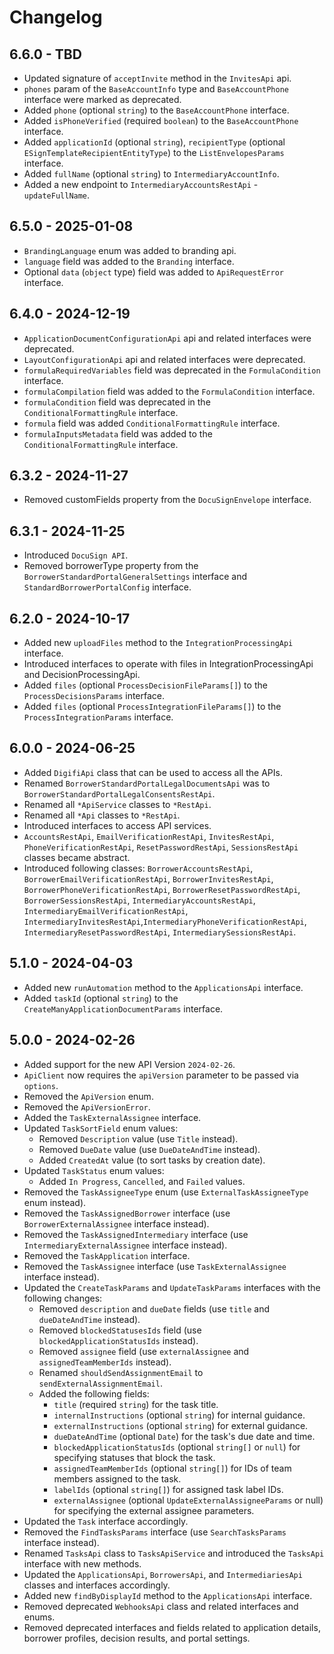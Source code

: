 # Changelog

## 6.6.0 - TBD
* Updated signature of `acceptInvite` method in the `InvitesApi` api.
* `phones` param of the `BaseAccountInfo` type and `BaseAccountPhone` interface were marked as deprecated.
* Added `phone` (optional `string`) to the `BaseAccountPhone` interface.
* Added `isPhoneVerified` (required `boolean`) to the `BaseAccountPhone` interface.
* Added `applicationId` (optional `string`), `recipientType` (optional `ESignTemplateRecipientEntityType`) to the `ListEnvelopesParams` interface.
* Added `fullName` (optional `string`) to `IntermediaryAccountInfo`.
* Added a new endpoint to `IntermediaryAccountsRestApi` - `updateFullName`.

## 6.5.0 - 2025-01-08
* `BrandingLanguage` enum was added to branding api.
* `language` field was added to the `Branding` interface.
* Optional `data` (`object` type) field was added to `ApiRequestError` interface.

## 6.4.0 - 2024-12-19
* `ApplicationDocumentConfigurationApi` api and related interfaces were deprecated.
* `LayoutConfigurationApi` api and related interfaces were deprecated.
* `formulaRequiredVariables` field was deprecated in the `FormulaCondition` interface.
* `formulaCompilation` field was added to the `FormulaCondition` interface.
* `formulaCondition` field was deprecated in the `ConditionalFormattingRule` interface.
* `formula` field was added `ConditionalFormattingRule` interface.
* `formulaInputsMetadata` field was added to the `ConditionalFormattingRule` interface.

## 6.3.2 - 2024-11-27
* Removed customFields property from the `DocuSignEnvelope` interface.

## 6.3.1 - 2024-11-25
* Introduced `DocuSign API`.
* Removed borrowerType property from the `BorrowerStandardPortalGeneralSettings` interface and `StandardBorrowerPortalConfig` interface.

## 6.2.0 - 2024-10-17
* Added new `uploadFiles` method to the `IntegrationProcessingApi` interface.
* Introduced interfaces to operate with files in IntegrationProcessingApi and DecisionProcessingApi.
* Added `files` (optional `ProcessDecisionFileParams[]`) to the `ProcessDecisionsParams` interface.
* Added `files` (optional `ProcessIntegrationFileParams[]`) to the `ProcessIntegrationParams` interface.

## 6.0.0 - 2024-06-25
* Added `DigifiApi` class that can be used to access all the APIs.
* Renamed `BorrowerStandardPortalLegalDocumentsApi` was to `BorrowerStandardPortalLegalConsentsRestApi`.
* Renamed all `*ApiService` classes to `*RestApi`.
* Renamed all `*Api` classes to `*RestApi`.
* Introduced interfaces to access API services.
* `AccountsRestApi`, `EmailVerificationRestApi`, `InvitesRestApi`, `PhoneVerificationRestApi`,
  `ResetPasswordRestApi`, `SessionsRestApi` classes became abstract.
* Introduced following classes: `BorrowerAccountsRestApi`, `BorrowerEmailVerificationRestApi`,
  `BorrowerInvitesRestApi`, `BorrowerPhoneVerificationRestApi`, `BorrowerResetPasswordRestApi`,
  `BorrowerSessionsRestApi`, `IntermediaryAccountsRestApi`, `IntermediaryEmailVerificationRestApi`,
  `IntermediaryInvitesRestApi`,`IntermediaryPhoneVerificationRestApi`, `IntermediaryResetPasswordRestApi`,
  `IntermediarySessionsRestApi`.

## 5.1.0 - 2024-04-03
* Added new `runAutomation` method to the `ApplicationsApi` interface.
* Added `taskId` (optional `string`) to the `CreateManyApplicationDocumentParams` interface.

## 5.0.0 - 2024-02-26
* Added support for the new API Version `2024-02-26`.
* `ApiClient` now requires the `apiVersion` parameter to be passed via `options`.
* Removed the `ApiVersion` enum.
* Removed the `ApiVersionError`.
* Added the `TaskExternalAssignee` interface.
* Updated `TaskSortField` enum values:
  * Removed `Description` value (use `Title` instead).
  * Removed `DueDate` value (use `DueDateAndTime` instead).
  * Added `CreatedAt` value (to sort tasks by creation date).
* Updated `TaskStatus` enum values:
  * Added `In Progress`, `Cancelled`, and `Failed` values.
* Removed the `TaskAssigneeType` enum (use `ExternalTaskAssigneeType` enum instead).
* Removed the `TaskAssignedBorrower` interface (use `BorrowerExternalAssignee` interface instead).
* Removed the `TaskAssignedIntermediary` interface (use `IntermediaryExternalAssignee` interface instead).
* Removed the `TaskApplication` interface.
* Removed the `TaskAssignee` interface (use `TaskExternalAssignee` interface instead).
* Updated the `CreateTaskParams` and `UpdateTaskParams` interfaces with the following changes:
  * Removed `description` and `dueDate` fields (use `title` and `dueDateAndTime` instead).
  * Removed `blockedStatusesIds` field (use `blockedApplicationStatusIds` instead).
  * Removed `assignee` field (use `externalAssignee` and `assignedTeamMemberIds` instead).
  * Renamed `shouldSendAssignmentEmail` to `sendExternalAssignmentEmail`.
  * Added the following fields:
    * `title` (required `string`) for the task title.
    * `internalInstructions` (optional `string`) for internal guidance.
    * `externalInstructions` (optional `string`) for external guidance.
    * `dueDateAndTime` (optional `Date`) for the task's due date and time.
    * `blockedApplicationStatusIds` (optional `string[]` or `null`) for specifying statuses that block the task.
    * `assignedTeamMemberIds` (optional `string[]`) for IDs of team members assigned to the task.
    * `labelIds` (optional `string[]`) for assigned task label IDs.
    * `externalAssignee` (optional `UpdateExternalAssigneeParams` or null) for specifying the external assignee parameters.
* Updated the `Task` interface accordingly.
* Removed the `FindTasksParams` interface (use `SearchTasksParams` interface instead).
* Renamed `TasksApi` class to `TasksApiService` and introduced the `TasksApi` interface with new methods.
* Updated the `ApplicationsApi`, `BorrowersApi`, and `IntermediariesApi` classes and interfaces accordingly.
* Added new `findByDisplayId` method to the `ApplicationsApi` interface.
* Removed deprecated `WebhooksApi` class and related interfaces and enums.
* Removed deprecated interfaces and fields related to application details, borrower profiles, decision results, and portal settings.
